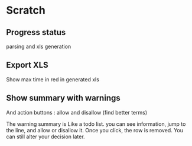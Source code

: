 # Scratch

## Progress status

parsing and xls generation

## Export XLS

Show max time in red in generated xls

## Show summary with warnings

And action buttons : allow and disallow (find better terms)

The warning summary is Like a todo list. you can see information, jump to the line, and allow or disallow it. Once you click, the row is removed. You can still alter your decision later.
